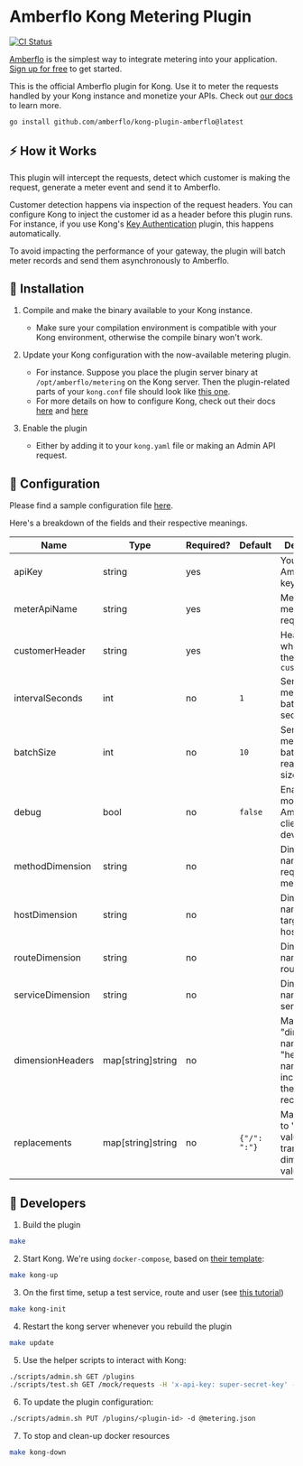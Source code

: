 # Amberflo Kong Metering Plugin

<p>
    <a href="https://github.com/amberflo/kong-plugin/actions">
        <img alt="CI Status" src="https://github.com/amberflo/kong-plugin/actions/workflows/test.yml/badge.svg?branch=main">
    </a>
</p>

[Amberflo](https://amberflo.io) is the simplest way to integrate metering into your application. [Sign up for free](https://ui.amberflo.io/) to get started.

This is the official Amberflo plugin for Kong. Use it to meter the requests handled by your Kong instance and monetize your APIs. Check out [our docs](https://docs.amberflo.io/docs) to learn more.

```sh
go install github.com/amberflo/kong-plugin-amberflo@latest
```

## :zap: How it Works

This plugin will intercept the requests, detect which customer is making the request, generate a meter event and send it to Amberflo.

Customer detection happens via inspection of the request headers. You can configure Kong to inject the customer id as a header before this plugin runs. For instance, if you use Kong's [Key Authentication](https://docs.konghq.com/hub/kong-inc/key-auth/) plugin, this happens automatically.

To avoid impacting the performance of your gateway, the plugin will batch meter records and send them asynchronously to Amberflo.

## :rocket: Installation

1. Compile and make the binary available to your Kong instance.
    - Make sure your compilation environment is compatible with your Kong environment, otherwise the compile binary won't work.

2. Update your Kong configuration with the now-available metering plugin.
    - For instance. Suppose you place the plugin server binary at `/opt/amberflo/metering` on the Kong server. Then the plugin-related parts of your `kong.conf` file should look like [this one](./kong.conf).
    - For more details on how to configure Kong, check out their docs [here](https://docs.konghq.com/gateway/latest/plugin-development/pluginserver/go/#example-configuration) and [here](https://docs.konghq.com/gateway/latest/reference/configuration/)

3. Enable the plugin
    - Either by adding it to your `kong.yaml` file or making an Admin API request.

## :scroll: Configuration

Please find a sample configuration file [here](./metering.json).

Here's a breakdown of the fields and their respective meanings.

| Name             | Type              | Required? | Default      | Description                                                                 |
|------------------|-------------------|-----------|--------------|-----------------------------------------------------------------------------|
| apiKey           | string            | yes       |              | Your Amberflo API key                                                       |
| meterApiName     | string            | yes       |              | Meter for metering the requests                                             |
| customerHeader   | string            | yes       |              | Header from which to get the Amberflo `customerId`                          |
| intervalSeconds  | int               | no        | `1`          | Send the meter record batch every `x` seconds                               |
| batchSize        | int               | no        | `10`         | Send the meter record batch when it reaches this size                       |
| debug            | bool              | no        | `false`      | Enable debug mode of the Amberflo API client (for development)              |
| methodDimension  | string            | no        |              | Dimension name for the request method                                       |
| hostDimension    | string            | no        |              | Dimension name for the target url host                                      |
| routeDimension   | string            | no        |              | Dimension name for the route name                                           |
| serviceDimension | string            | no        |              | Dimension name for the service name                                         |
| dimensionHeaders | map[string]string | no        |              | Map of "dimension name" to "header name", for inclusion in the meter record |
| replacements     | map[string]string | no        | `{"/": ":"}` | Map of "old" to "new" values for transforming dimension values              |

## :construction_worker: Developers

1. Build the plugin

```sh
make
```

2. Start Kong. We're using `docker-compose`, based on [their template](https://github.com/Kong/docker-kong/tree/master/compose):
```sh
make kong-up
```

3. On the first time, setup a test service, route and user (see [this tutorial](https://docs.konghq.com/gateway/3.0.x/get-started/key-authentication/))
```sh
make kong-init
```

4. Restart the kong server whenever you rebuild the plugin
```sh
make update
```

5. Use the helper scripts to interact with Kong:
```sh
./scripts/admin.sh GET /plugins
./scripts/test.sh GET /mock/requests -H 'x-api-key: super-secret-key' -i
```

6. To update the plugin configuration:
```sh
./scripts/admin.sh PUT /plugins/<plugin-id> -d @metering.json
```

7. To stop and clean-up docker resources
```sh
make kong-down
```

